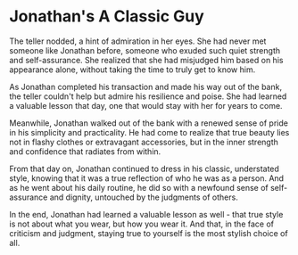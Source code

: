 # Jonathan's A Classic Guy

The teller nodded, a hint of admiration in her eyes. She had never met someone like Jonathan before, someone who exuded such quiet strength and self-assurance. She realized that she had misjudged him based on his appearance alone, without taking the time to truly get to know him.

As Jonathan completed his transaction and made his way out of the bank, the teller couldn't help but admire his resilience and poise. She had learned a valuable lesson that day, one that would stay with her for years to come.

Meanwhile, Jonathan walked out of the bank with a renewed sense of pride in his simplicity and practicality. He had come to realize that true beauty lies not in flashy clothes or extravagant accessories, but in the inner strength and confidence that radiates from within.

From that day on, Jonathan continued to dress in his classic, understated style, knowing that it was a true reflection of who he was as a person. And as he went about his daily routine, he did so with a newfound sense of self-assurance and dignity, untouched by the judgments of others.

In the end, Jonathan had learned a valuable lesson as well - that true style is not about what you wear, but how you wear it. And that, in the face of criticism and judgment, staying true to yourself is the most stylish choice of all.